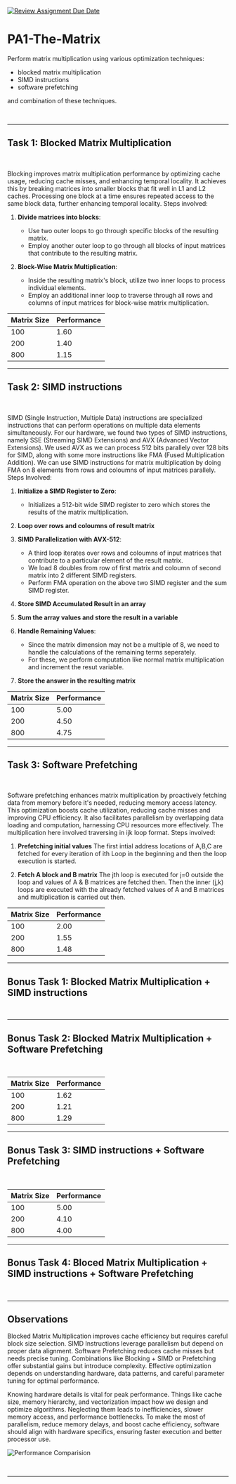 [![Review Assignment Due Date](https://classroom.github.com/assets/deadline-readme-button-24ddc0f5d75046c5622901739e7c5dd533143b0c8e959d652212380cedb1ea36.svg)](https://classroom.github.com/a/mnOJa0WY)
# PA1-The-Matrix

Perform matrix multiplication using various optimization techniques:
- blocked matrix multiplication
- SIMD instructions
- software prefetching

and combination of these techniques.

<br>

---
## Task 1: Blocked Matrix Multiplication

<br>

Blocking improves matrix multiplication performance by optimizing cache usage, reducing cache misses, and enhancing temporal locality. It achieves this by breaking matrices into smaller blocks that fit well in L1 and L2 caches. Processing one block at a time ensures repeated access to the same block data, further enhancing temporal locality. Steps involved:

1. **Divide matrices into blocks**:
   - Use two outer loops to go through specific blocks of the resulting matrix.
   - Employ another outer loop to go through all blocks of input matrices that contribute to the resulting matrix.

2. **Block-Wise Matrix Multiplication**:
   - Inside the resulting matrix's block, utilize two inner loops to process individual elements.
   - Employ an additional inner loop to traverse through all rows and columns of input matrices for block-wise matrix multiplication.

| Matrix Size | Performance | 
|-------------|-------------|
| 100         |    1.60     | 
| 200         |    1.40     | 
| 800         |    1.15     |

---
## Task 2: SIMD instructions

<br>

SIMD (Single Instruction, Multiple Data) instructions are specialized instructions that can perform operations on multiple data elements simultaneously. For our hardware, we found two types of SIMD instructions, namely SSE (Streaming SIMD Extensions) and AVX (Advanced Vector Extensions). We used AVX as we can process 512 bits parallely over 128 bits for SIMD, along with some more instructions like FMA (Fused Multiplication Addition). We can use SIMD instructions for matrix multiplication by doing FMA on 8 elements from rows and coloumns of input matrices parallely. Steps Involved:

1. **Initialize a SIMD Register to Zero**:
   - Initializes a 512-bit wide SIMD register to zero which stores the results of the matrix multiplication.
     
2. **Loop over rows and coloumns of result matrix**

3. **SIMD Parallelization with AVX-512**:
   - A third loop iterates over rows and coloumns of input matrices that contribute to a particular element of the result matrix.
   - We load 8 doubles from row of first matrix and coloumn of second matrix into 2 different SIMD registers.
   - Perform FMA operation on the above two SIMD register and the sum SIMD register.

4. **Store SIMD Accumulated Result in an array**

5. **Sum the array values and store the result in a variable**

6. **Handle Remaining Values**:
   - Since the matrix dimension may not be a multiple of 8, we need to handle the calculations of the remaining terms seperately.
   - For these, we perform computation like normal matrix multiplication and increment the resut variable.
     
7. **Store the answer in the resulting matrix**

| Matrix Size | Performance | 
|-------------|-------------|
| 100         |     5.00    | 
| 200         |     4.50    | 
| 800         |     4.75    |

---
## Task 3: Software Prefetching

<br>

Software prefetching enhances matrix multiplication by proactively fetching data from memory before it's needed, reducing memory access latency. This optimization boosts cache utilization, reducing cache misses and improving CPU efficiency. It also facilitates parallelism by overlapping data loading and computation, harnessing CPU resources more effectively. The multiplication here involved traversing in ijk loop format.
Steps involved:

1. **Prefetching initial values**
   The first intial address locations of A,B,C are fetched for every iteration of ith Loop in the beginning and then the loop execution is started.

2. **Fetch A block and B matrix**
   The jth loop is executed for j=0 outside the loop and values of A & B matrices are fetched then. Then the inner (j,k) loops are executed with the already fetched values of A and B matrices and multiplication is carried out then.

| Matrix Size | Performance | 
|-------------|-------------|
| 100         |     2.00    | 
| 200         |     1.55    | 
| 800         |     1.48    |

---
## Bonus Task 1: Blocked Matrix Multiplication + SIMD instructions

<br>

---
## Bonus Task 2: Blocked Matrix Multiplication + Software Prefetching

<br>

| Matrix Size | Performance | 
|-------------|-------------|
| 100         |    1.62     | 
| 200         |    1.21     | 
| 800         |    1.29     |

---
## Bonus Task 3: SIMD instructions + Software Prefetching

<br>

| Matrix Size | Performance | 
|-------------|-------------|
| 100         |    5.00     | 
| 200         |    4.10     | 
| 800         |    4.00     |

---
## Bonus Task 4: Bloced Matrix Multiplication + SIMD instructions + Software Prefetching

<br>

---
## Observations

Blocked Matrix Multiplication improves cache efficiency but requires careful block size selection. SIMD Instructions leverage parallelism but depend on proper data alignment. Software Prefetching reduces cache misses but needs precise tuning. Combinations like Blocking + SIMD or Prefetching offer substantial gains but introduce complexity. Effective optimization depends on understanding hardware, data patterns, and careful parameter tuning for optimal performance.

Knowing hardware details is vital for peak performance. Things like cache size, memory hierarchy, and vectorization impact how we design and optimize algorithms. Neglecting them leads to inefficiencies, slower memory access, and performance bottlenecks. To make the most of parallelism, reduce memory delays, and boost cache efficiency, software should align with hardware specifics, ensuring faster execution and better processor use.

![Performance Comparision](https://github.com/cs683-iitb-autumn-2023/pa1-the-matrix-paradox_bits/blob/master/plot.jpg)

<br>

---
<!-- All the best! :smile: -->
